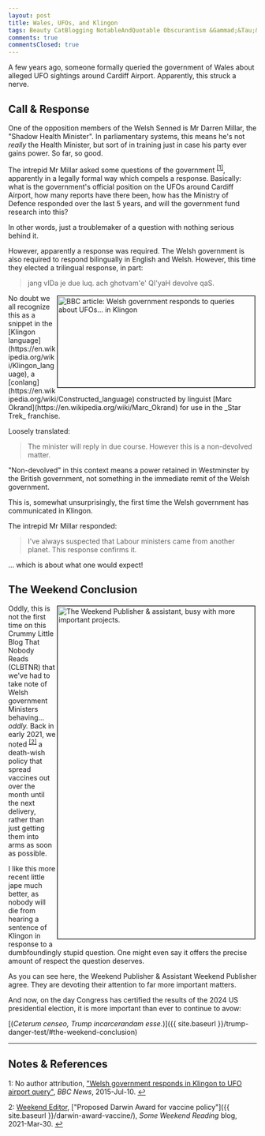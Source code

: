 ```yaml
---
layout: post
title: Wales, UFOs, and Klingon
tags: Beauty CatBlogging NotableAndQuotable Obscurantism &Gammad;&Tau;&Phi;
comments: true
commentsClosed: true
---
```


A few years ago, someone formally queried the government of Wales about alleged UFO sightings around
Cardiff Airport.  Apparently, this struck a nerve.  


## Call &amp; Response  

One of the opposition members of the Welsh Senned is Mr Darren Millar, the "Shadow Health
Minister".  In parliamentary systems, this means he's not _really_ the Health Minister,
but sort of in training just in case his party ever gains power.  So far, so good.  

The intrepid Mr Millar asked some questions of the government <sup id="fn1a">[[1]](#fn1)</sup>,
apparently in a legally formal way which compels a response.  Basically: what is the
government's official position on the UFOs around Cardiff Airport, how many reports have
there been, how has the Ministry of Defence responded over the last 5 years, and will the
government fund research into this?  

In other words, just a troublemaker of a question with nothing serious behind it.  

However, apparently a response was required.  The Welsh government is also required to
respond bilingually in English and Welsh.  However, this time they elected a trilingual
response, in part:  

> jang vIDa je due luq.  ach ghotvam'e' QI'yaH devolve qaS.  

<img src="{{ site.baseurl }}/images/2025-01-06-welsh-ufo-klingon.jpg" width="400" height="185" alt="BBC article: Welsh government responds to queries about UFOs&hellip; in Klingon" title="BBC article: Welsh government responds to queries about UFOs&hellip; in Klingon" style="float: right; margin: 3px 3px 3px 3px; border: 1px solid #000000;">
No doubt we all recognize this as a snippet in the 
[Klingon language](https://en.wikipedia.org/wiki/Klingon_language), a
[conlang](https://en.wikipedia.org/wiki/Constructed_language) constructed by linguist 
[Marc Okrand](https://en.wikipedia.org/wiki/Marc_Okrand) for use in the _Star Trek_
franchise.  

Loosely translated:  

> The minister will reply in due course. However this is a non-devolved matter.  

"Non-devolved" in this context means a power retained in Westminster by the British
government, not something in the immediate remit of the Welsh government.  

This is, somewhat unsurprisingly, the first time the Welsh government has communicated in
Klingon.  

The intrepid Mr Millar responded:  

> I've always suspected that Labour ministers came from another planet. This response
> confirms it.  

&hellip; which is about what one would expect!  


## The Weekend Conclusion  

<a href="{{ site.baseurl }}/images/2025-01-06-welsh-ufo-klingon-publishers.jpg"><img src="{{ site.baseurl }}/images/2025-01-06-welsh-ufo-klingon-publishers-thumb.jpg" width="400" height="674" alt="The Weekend Publisher &amp; assistant, busy with more important projects." title="The Weekend Publisher &amp; assistant, busy with more important projects." style="float: right; margin: 3px 3px 3px 3px; border: 1px solid #000000;"></a>
Oddly, this is not the first time on this Crummy Little Blog That Nobody Reads (CLBTNR)
that we've had to take note of Welsh government Ministers behaving&hellip; _oddly._  Back
in early 2021, we noted <sup id="fn2a">[[2]](#fn2)</sup> a death-wish policy that spread
vaccines out over the month until the next delivery, rather than just getting them into
arms as soon as possible.  

I like this more recent little jape much better, as nobody will die from hearing a
sentence of Klingon in response to a dumbfoundingly stupid question.  One might even say
it offers the precise amount of respect the question deserves.  

As you can see here, the Weekend Publisher &amp; Assistant Weekend Publisher agree.  They
are devoting their attention to far more important matters.  

And now, on the day Congress has certified the results of the 2024 US presidential
election, it is more important than ever to continue to avow:

[(_Ceterum censeo, Trump incarcerandam esse._)]({{ site.baseurl }}/trump-danger-test/#the-weekend-conclusion)  

---

## Notes &amp; References  

<!--
<sup id="fn1a">[[1]](#fn1)</sup>

<a id="fn1">1</a>: ***, ["***"](***), *** DOI: [***](***). [↩](#fn1a)  

<a href="{{ site.baseurl }}/images/***">
  <img src="{{ site.baseurl }}/images/***" width="400" height="***" alt="***" title="***" style="float: right; margin: 3px 3px 3px 3px; border: 1px solid #000000;">
</a>

<a href="***">
  <img src="{{ site.baseurl }}/images/***" width="550" height="***" alt="***" title="***" style="margin: 3px 3px 3px 3px; border: 1px solid #000000;">
</a>

<iframe width="400" height="224" src="***" allow="accelerometer; encrypted-media; gyroscope; picture-in-picture" allowfullscreen style="float: right; margin: 3px 3px 3px 3px; border: 1px solid #000000;"></iframe>
-->

<a id="fn1">1</a>: No author attribution, ["Welsh government responds in Klingon to UFO airport query"](https://www.bbc.com/news/uk-wales-33479808), _BBC News_, 2015-Jul-10. [↩](#fn1a)  

<a id="fn2">2</a>: [Weekend Editor](mailto:SomeWeekendReadingEditor@gmail.com), ["Proposed Darwin Award for vaccine policy"]({{ site.baseurl }}/darwin-award-vaccine/), _Some Weekend Reading_ blog, 2021-Mar-30. [↩](#fn2a)  
